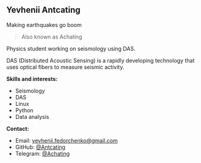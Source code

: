 ## Yevhenii Antcating

Making earthquakes go boom

> Also known as Achating

Physics student working on seismology using DAS.

DAS (Distributed Acoustic Sensing) is a rapidly developing technology that uses optical fibers to measure seismic activity.

**Skills and interests:**

* Seismology
* DAS
* Linux
* Python
* Data analysis

**Contact:**

* Email: yevhenii.fedorchenko@gmail.com
* GitHub: [@Antcating](https://github.com/Antcating)
* Telegram: [@Achating](https://t.me/Achating)